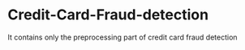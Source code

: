 # Credit-Card-Fraud-detection
It contains only the preprocessing part of credit card fraud detection
